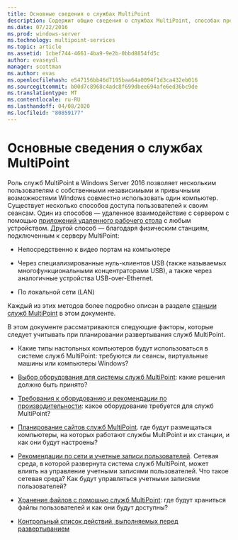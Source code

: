 ```yaml
---
title: Основные сведения о службах MultiPoint
description: Содержит общие сведения о службах MultiPoint, способах предоставления общего доступа к системе нескольким пользователям.
ms.date: 07/22/2016
ms.prod: windows-server
ms.technology: multipoint-services
ms.topic: article
ms.assetid: 1cbef744-4661-4ba9-9e2b-0bbd8854fd5c
author: evaseydl
manager: scottman
ms.author: evas
ms.openlocfilehash: e547156bb46d7195baa64a0094f1d3ca432eb016
ms.sourcegitcommit: b00d7c8968c4adc8f699dbee694afe6ed36bc9de
ms.translationtype: MT
ms.contentlocale: ru-RU
ms.lasthandoff: 04/08/2020
ms.locfileid: "80859177"
---
```

# <a name="introducing-multipoint-services"></a>Основные сведения о службах MultiPoint
Роль служб MultiPoint в Windows Server 2016 позволяет нескольким пользователям с собственными независимыми и привычными возможностями Windows совместно использовать один компьютер. Существует несколько способов доступа пользователей к своим сеансам. Один из способов — удаленное взаимодействие с сервером с помощью [приложений удаленного рабочего стола](../remote-desktop-services/clients/remote-desktop-clients.md) с любым устройством. Другой способ — благодаря физическим станциям, подключенным к серверу MultiPoint:  
  
-   Непосредственно к видео портам на компьютере  
  
-   Через специализированные нуль-клиентов USB (также называемых многофункциональными концентраторами USB), а также через аналогичные устройства USB-over-Ethernet.  
  
-   По локальной сети (LAN)  
  
Каждый из этих методов более подробно описан в разделе [станции служб MultiPoint](MultiPoint-services-Stations.md) в этом документе.  
  
В этом документе рассматриваются следующие факторы, которые следует учитывать при планировании развертывания служб MultiPoint.  
  
-   Какие типы настольных компьютеров будут использоваться в системе служб MultiPoint: требуются ли сеансы, виртуальные машины или компьютеры Windows?  
  
-   [Выбор оборудования для системы служб MultiPoint](Selecting-Hardware-for-Your-MultiPoint-services-System.md): какие решения должно быть принято?  
  
-   [Требования к оборудованию и рекомендации по производительности](Hardware-Requirements-and-Performance-Recommendations.md): какое оборудование требуется для служб MultiPoint?  
  
-   [Планирование сайтов служб MultiPoint](MultiPoint-services-Site-Planning.md). где будут размещаться компьютеры, на которых работают службы MultiPoint и их станции, и как они будут настроены?  
  
-   [Рекомендации по сети и учетные записи пользователей](Network-Considerations-and-User-Accounts.md). Сетевая среда, в которой развернута система служб MultiPoint, может влиять на управление учетными записями пользователей. Что такое сетевая среда? Как будут управляться учетными записями пользователей?  
  
-   [Хранение файлов с помощью служб MultiPoint](Storing-Files-with-MultiPoint-services.md): где будут храниться файлы пользователей и как они будут доступны?  
  
-   [Контрольный список действий, выполняемых перед развертыванием](Predeployment-Checklist.md)  